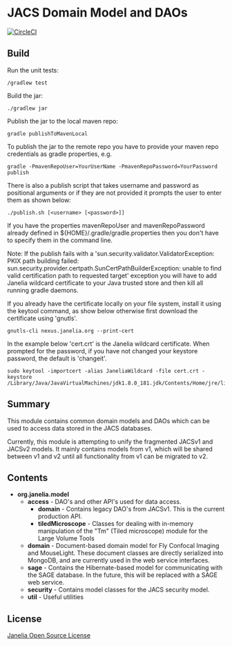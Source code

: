 # JACS Domain Model and DAOs

[![CircleCI](https://circleci.com/gh/JaneliaSciComp/jacs-model.svg?style=svg)](https://circleci.com/gh/JaneliaSciComp/jacs-model)

## Build

Run the unit tests:
```
/gradlew test
```

Build the jar:
```
./gradlew jar
```

Publish the jar to the local maven repo:
```
gradle publishToMavenLocal
```

To publish the jar to the remote repo you have to provide your maven repo credentials as gradle properties, e.g.
```
gradle -PmavenRepoUser=YourUserName -PmavenRepoPassword=YourPassword publish
```

There is also a publish script that takes username and password as positional arguments or if they are not provided it prompts the user to enter them as shown below:
```
./publish.sh [<username> [<password>]]
```


If you have the properties mavenRepoUser and mavenRepoPassword already defined in ${HOME}/.gradle/gradle.properties then you don't have to specify them in the command line.


Note: If the publish fails with a 'sun.security.validator.ValidatorException: PKIX path building failed: sun.security.provider.certpath.SunCertPathBuilderException: unable to find valid certification path to requested target' exception you will have to add Janelia wildcard certificate to your Java trusted store and then kill all running gradle daemons.

If you already have the certificate locally on your file system, install it using the keytool command, as show below otherwise first download the certificate using 'gnutls'.
```
gnutls-cli nexus.janelia.org --print-cert
```

In the example below 'cert.crt' is the Janelia wildcard certificate. When prompted for the password, if you have not changed your keystore password, the default is 'changeit'.

```
sudo keytool -importcert -alias JaneliaWildcard -file cert.crt -keystore /Library/Java/JavaVirtualMachines/jdk1.8.0_181.jdk/Contents/Home/jre/lib/security/cacerts
```

## Summary

This module contains common domain models and DAOs which can be used to access data stored in the JACS databases.

Currently, this module is attempting to unify the fragmented JACSv1 and JACSv2 models. It mainly contains models from v1, which will be shared between v1 and v2 until all functionality from v1 can be migrated to v2. 

## Contents

* **org.janelia.model**
    * **access** - DAO's and other API's used for data access.
        * **domain** - Contains legacy DAO's from JACSv1. This is the current production API.
        * **tiledMicroscope** - Classes for dealing with in-memory manipulation of the "Tm" (Tiled microscope) module for the Large Volume Tools
    * **domain** - Document-based domain model for Fly Confocal Imaging and MouseLight. These document classes are directly serialized into MongoDB, and are currently used in the web service interfaces.
    * **sage** - Contains the Hibernate-based model for communicating with the SAGE database. In the future, this will be replaced with a SAGE web service.
    * **security** - Contains model classes for the JACS security model.
    * **util** - Useful utilities

## License 

[Janelia Open Source License](https://www.janelia.org/open-science/software-licensing)
